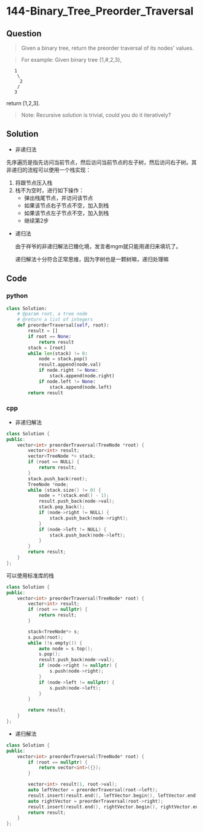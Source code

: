 # 144-Binary_Tree_Preorder_Traversal

## Question

> Given a binary tree, return the preorder traversal of its nodes' values.

> For example:
> Given binary tree {1,#,2,3},
>
```
   1
    \
     2
    /
   3
```
return [1,2,3].

> Note: Recursive solution is trivial, could you do it iteratively?

## Solution

- 非递归法

先序遍历是指先访问当前节点，然后访问当前节点的左子树，然后访问右子树。其非递归的流程可以使用一个栈实现：


1. 将跟节点压入栈
2. 栈不为空时，进行如下操作：
	- 弹出栈尾节点，并访问该节点
	- 如果该节点右子节点不空，加入到栈
	- 如果该节点左子节点不空，加入到栈
	- 继续第2步

- 递归法

	由于祥爷的非递归解法已臻化境，发言者mgm就只能用递归来填坑了。

	递归解法十分符合正常思维，因为字树也是一颗树嘛，递归处理嘛

## Code

### python

```python
class Solution:
    # @param root, a tree node
    # @return a list of integers
    def preorderTraversal(self, root):
        result = []
        if root == None:
            return result
        stack = [root]
        while len(stack) != 0:
            node = stack.pop()
            result.append(node.val)
            if node.right != None:
                stack.append(node.right)
            if node.left != None:
                stack.append(node.left)
        return result
```

### cpp

- 非递归解法

```cpp
class Solution {
public:
    vector<int> preorderTraversal(TreeNode *root) {
        vector<int> result;
        vector<TreeNode *> stack;
        if (root == NULL) {
            return result;
        }
        stack.push_back(root);
        TreeNode *node;
        while (stack.size() != 0) {
            node = *(stack.end() - 1);
            result.push_back(node->val);
            stack.pop_back();
            if (node->right != NULL) {
                stack.push_back(node->right);
            }
            if (node->left != NULL) {
                stack.push_back(node->left);
            }
        }
        return result;
    }
};
```

可以使用标准库的栈

```cpp
class Solution {
public:
    vector<int> preorderTraversal(TreeNode* root) {
        vector<int> result;
        if (root == nullptr) {
            return result;
        }

        stack<TreeNode*> s;
        s.push(root);
        while (!s.empty()) {
            auto node = s.top();
            s.pop();
            result.push_back(node->val);
            if (node->right != nullptr) {
                s.push(node->right);
            }
            if (node->left != nullptr) {
                s.push(node->left);
            }
        }

        return result;
    }
};
```

- 递归解法

```cpp
class Solution {
public:
    vector<int> preorderTraversal(TreeNode* root) {
        if (root == nullptr) {
            return vector<int>({});
        }

        vector<int> result(1, root->val);
        auto leftVector = preorderTraversal(root->left);
        result.insert(result.end(), leftVector.begin(), leftVector.end());
        auto rightVector = preorderTraversal(root->right);
        result.insert(result.end(), rightVector.begin(), rightVector.end());
        return result;
    }
};
```
